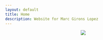 ```yaml
---
layout: default
title: Home
description: Website for Marc Girons Lopez
---
```


<div style="text-align:center"><img src ="{{ site.baseurl }}/img/random_sunset.png" /></div>
